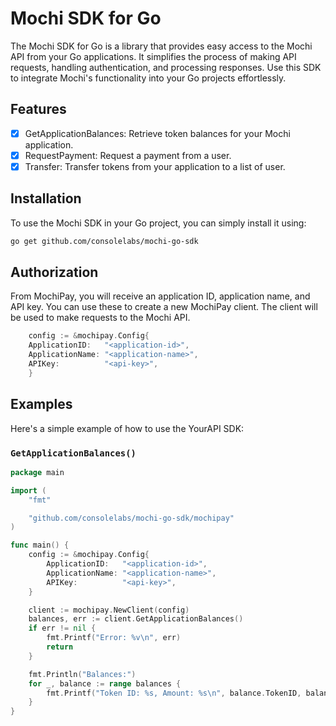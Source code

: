 # Mochi SDK for Go

The Mochi SDK for Go is a library that provides easy access to the Mochi API from your Go applications. It simplifies the process of making API requests, handling authentication, and processing responses. Use this SDK to integrate Mochi's functionality into your Go projects effortlessly.

## Features

- [x] GetApplicationBalances: Retrieve token balances for your Mochi application.
- [x] RequestPayment: Request a payment from a user.
- [x] Transfer: Transfer tokens from your application to a list of user.

## Installation

To use the Mochi SDK in your Go project, you can simply install it using:

```bash
go get github.com/consolelabs/mochi-go-sdk
```


## Authorization
From MochiPay, you will receive an application ID, application name, and API key. You can use these to create a new MochiPay client. The client will be used to make requests to the Mochi API.
```go
    config := &mochipay.Config{
	ApplicationID:   "<application-id>",
	ApplicationName: "<application-name>",
	APIKey:          "<api-key>",
    }
```

## Examples
Here's a simple example of how to use the YourAPI SDK:
### `GetApplicationBalances()`
```go
package main

import (
	"fmt"

	"github.com/consolelabs/mochi-go-sdk/mochipay"
)

func main() {
	config := &mochipay.Config{
		ApplicationID:   "<application-id>",
		ApplicationName: "<application-name>",
		APIKey:          "<api-key>",
	}

	client := mochipay.NewClient(config)
	balances, err := client.GetApplicationBalances()
	if err != nil {
		fmt.Printf("Error: %v\n", err)
		return
	}

	fmt.Println("Balances:")
	for _, balance := range balances {
		fmt.Printf("Token ID: %s, Amount: %s\n", balance.TokenID, balance.Amount)
	}
}

```

